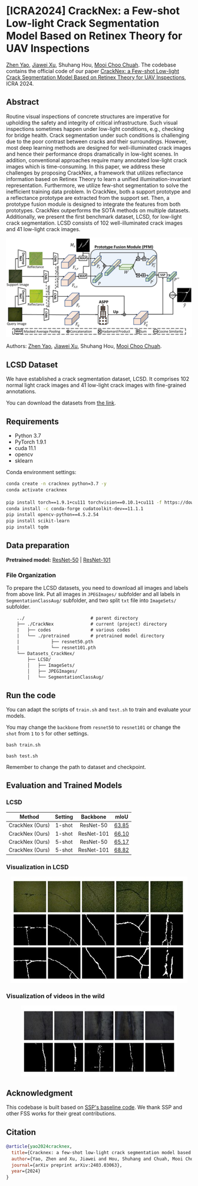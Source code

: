 # [ICRA2024] CrackNex: a Few-shot Low-light Crack Segmentation Model Based on Retinex Theory for UAV Inspections
[Zhen Yao](https://scholar.google.com/citations?user=8-IhrB0AAAAJ&hl=en&oi=sra), [Jiawei Xu](https://scholar.google.com/citations?user=b3XkcPkAAAAJ&hl=en&oi=ao), Shuhang Hou, [Mooi Choo Chuah](https://scholar.google.com/citations?hl=en&user=SZBKvksAAAAJ).
The codebase contains the official code of our paper [CrackNex: a Few-shot Low-light Crack Segmentation Model Based on Retinex Theory for UAV Inspections](https://arxiv.org/abs/2403.03063), ICRA 2024.

## Abstract
Routine visual inspections of concrete structures are imperative for upholding the safety and integrity of critical infrastructure. Such visual inspections sometimes happen under low-light conditions, e.g., checking for bridge health. Crack segmentation under such conditions is challenging due to the poor contrast between cracks and their surroundings. However, most deep learning methods are designed for well-illuminated crack images and hence their performance drops dramatically in low-light scenes. In addition, conventional approaches require many annotated low-light crack images which is time-consuming. In this paper, we address these challenges by proposing CrackNex, a framework that utilizes reflectance information based on Retinex Theory to learn a unified illumination-invariant representation. Furthermore,  we utilize few-shot segmentation to solve the inefficient training data problem. In CrackNex, both a support prototype and a reflectance prototype are extracted from the support set. Then, a prototype fusion module is designed to integrate the features from both prototypes. CrackNex outperforms the SOTA methods on multiple datasets. Additionally, we present the first benchmark dataset, LCSD, for low-light crack segmentation. LCSD consists of 102 well-illuminated crack images and 41 low-light crack images.

<p align="middle">
    <img src="docs/CrackNex.jpg">
</p>

Authors: [Zhen Yao](https://scholar.google.com/citations?user=8-IhrB0AAAAJ&hl=en&oi=sra), [Jiawei Xu](https://scholar.google.com/citations?user=b3XkcPkAAAAJ&hl=en&oi=ao), Shuhang Hou, [Mooi Choo Chuah](https://scholar.google.com/citations?hl=en&user=SZBKvksAAAAJ).

## LCSD Dataset
We have established a crack segmentation dataset, LCSD. It comprises 102 normal light crack images and 41 low-light crack images with fine-grained annotations.

You can download the datasets from [the link](https://drive.google.com/drive/folders/1K81AjvIFje5BBxG1qxFmfqRhxf0PKNxe?usp=drive_link).

## Requirements

- Python 3.7
- PyTorch 1.9.1
- cuda 11.1
- opencv
- sklearn

Conda environment settings:
```bash
conda create -n cracknex python=3.7 -y
conda activate cracknex

pip install torch==1.9.1+cu111 torchvision==0.10.1+cu111 -f https://download.pytorch.org/whl/torch_stable.html
conda install -c conda-forge cudatoolkit-dev==11.1.1
pip install opencv-python==4.5.2.54
pip install scikit-learn
pip install tqdm
```

## Data preparation
**Pretrained model:** [ResNet-50](https://drive.google.com/file/d/1zphUj3ffl8J2HCRq5AjPsdOVojiGuQZB/view?usp=drive_link) | [ResNet-101](https://drive.google.com/file/d/1G6MVe_8ywk3NyHwpWWoUoZtvQ4pWJWj-/view?usp=drive_link)


### File Organization

To prepare the LCSD datasets, you need to download all images and labels from above link. Put all images in ``JPEGImages/`` subfolder and all labels in ``SegmentationClassAug/`` subfolder, and two split ``txt`` file into ``ImageSets/`` subfolder.
```
    ../                         # parent directory
    ├── ./CrackNex              # current (project) directory
    |   ├── codes               # various codes
    |   └── ./pretrained        # pretrained model directory
    |            ├── resnet50.pth
    |            └── resnet101.pth
    └── Datasets_CrackNex/
        ├── LCSD/            
        │   ├── ImageSets/
        │   ├── JPEGImages/
        │   └── SegmentationClassAug/
```

## Run the code

You can adapt the scripts of `train.sh` and `test.sh` to train and evaluate your models.

You may change the ``backbone`` from ``resnet50`` to ``resnet101`` or change the ``shot`` from ``1`` to ``5`` for other settings.

```
bash train.sh
```

```
bash test.sh
```

Remember to change the path to dataset and checkpoint.

## Evaluation and Trained Models

### LCSD

| Method | Setting |   Backbone  | mIoU |
| :-----: | :-----: | :---------: | :----: |
| CrackNex (Ours) | 1-shot  |  ResNet-50  | [63.85](https://drive.google.com/file/d/1T9i1S_UlFOzjuSpn7Oeo9RX7BYgQ9jMw/view?usp=drive_link)  |
| CrackNex (Ours) | 1-shot  |  ResNet-101  | [66.10](https://drive.google.com/file/d/1vM3cRazeLmU2QnLIY4RjS7JTJBfHaCV3/view?usp=drive_link)  |
| CrackNex (Ours) | 5-shot  |  ResNet-50  | [65.17](https://drive.google.com/file/d/1uADCeaGZQNvr25dqVgXNJcjbZNAIrdI-/view?usp=drive_link)  |
| CrackNex (Ours) | 5-shot  |  ResNet-101  | [68.82](https://drive.google.com/file/d/1D3R9rCHrP58l48qSOhgtMzmDLvk8-8nf/view?usp=drive_link)  |

### Visualization in LCSD

<p align="middle">
    <img src="docs/vis.jpg">
</p>

### Visualization of videos in the wild
<p align="middle">
    <img src="docs/vis_wild.jpg">
</p>

## Acknowledgment
This codebase is built based on [SSP's baseline code](https://github.com/fanq15/SSP/). We thank SSP and other FSS works for their great contributions.

## Citation
```bibtex
@article{yao2024cracknex,
  title={Cracknex: a few-shot low-light crack segmentation model based on retinex theory for uav inspections},
  author={Yao, Zhen and Xu, Jiawei and Hou, Shuhang and Chuah, Mooi Choo},
  journal={arXiv preprint arXiv:2403.03063},
  year={2024}
}
```

